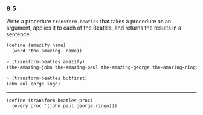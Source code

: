 ### 8.5

Write a procedure `transform-beatles` that takes a procedure as an argument, applies it to each of the Beatles, and returns the results in a sentence:

~~~ scheme
(define (amazify name)
  (word 'the-amazing- name))

> (transform-beatles amazify)
(the-amazing-john the-amazing-paul the-amazing-george the-amazing-ringo)

> (transform-beatles butfirst)
(ohn aul eorge ingo)
~~~

***

~~~ scheme
(define (transform-beatles proc)
  (every proc '(john paul george ringo)))
~~~